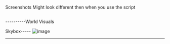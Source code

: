 Screenshots Might look different then when you use the script


##
----------World Visuals


Skybox-----
![image](https://user-images.githubusercontent.com/49299203/210136788-21c0d2d1-cd06-453e-afcb-932cb0527926.png)


-------------------------